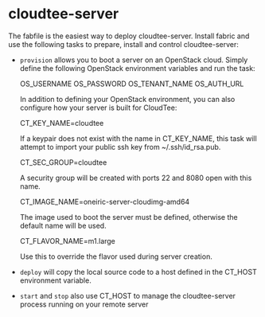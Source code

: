 cloudtee-server
===============

The fabfile is the easiest way to deploy cloudtee-server. Install fabric and
use the following tasks to prepare, install and control cloudtee-server:

* `provision` allows you to boot a server on an OpenStack cloud. Simply 
  define the following OpenStack environment variables and run the task:

    OS_USERNAME
    OS_PASSWORD
    OS_TENANT_NAME
    OS_AUTH_URL

  In addition to defining your OpenStack environment, you can also configure
  how your server is built for CloudTee:

    CT_KEY_NAME=cloudtee

  If a keypair does not exist with the name in CT\_KEY\_NAME, this task will
  attempt to import your public ssh key from ~/.ssh/id\_rsa.pub.

    CT_SEC_GROUP=cloudtee

  A security group will be created with ports 22 and 8080 open with this name.

    CT_IMAGE_NAME=oneiric-server-cloudimg-amd64

  The image used to boot the server must be defined, otherwise the default
  name will be used.
  
    CT_FLAVOR_NAME=m1.large

  Use this to override the flavor used during server creation.

* `deploy` will copy the local source code to a host defined in the CT\_HOST
  environment variable.
* `start` and `stop` also use CT\_HOST to manage the cloudtee-server process
  running on your remote server
